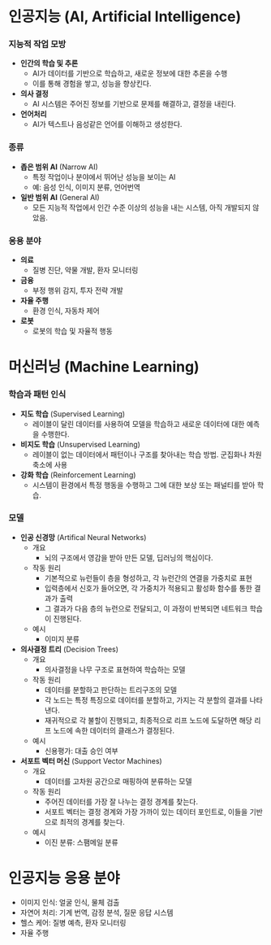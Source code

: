 # 인공지능 (AI, Artificial Intelligence)

### 지능적 작업 모방

- **인간의 학습 및 추론**
    - AI가 데이터를 기반으로 학습하고, 새로운 정보에 대한 추론을 수행
    - 이를 통해 경험을 쌓고, 성능을 향상킨다.
- **의사 결정**
    - AI 시스템은 주어진 정보를 기반으로 문제를 해결하고, 결정을 내린다.
- **언어처리**
    - AI가 텍스트나 음성같은 언어를 이해하고 생성한다.

### 종류

- **좁은 범위 AI** (Narrow AI)
    - 특정 작업이나 분야에서 뛰어난 성능을 보이는 AI
    - 예: 음성 인식, 이미지 분류, 언어번역
- **일반 범위 AI** (General AI)
    - 모든 지능적 작업에서 인간 수준 이상의 성능을 내는 시스템, 아직 개발되지 않았음.

### 응용 분야

- **의료**
    - 질병 진단, 약물 개발, 환자 모니터링
- **금융**
    - 부정 행위 감지, 투자 전략 개발
- **자율 주행**
    - 환경 인식, 자동차 제어
- **로봇**
    - 로봇의 학습 및 자율적 행동

# 머신러닝 (Machine Learning)

### 학습과 패턴 인식

- **지도 학습** (Supervised Learning)
    - 레이블이 달린 데이터를 사용하여 모델을 학습하고 새로운 데이터에 대한 예측을 수행한다.
- **비지도 학습** (Unsupervised Learning)
    - 레이블이 없는 데이터에서 패턴이나 구조를 찾아내는 학습 방법. 군집화나 차원 축소에 사용
- **강화 학습** (Reinforcement Learning)
    - 시스템이 환경에서 특정 행동을 수행하고 그에 대한 보상 또는 패널티를 받아 학습.

### 모델

- **인공 신경망** (Artifical Neural Networks)
    - 개요
        - 뇌의 구조에서 영감을 받아 만든 모델, 딥러닝의 핵심이다.
    - 작동 원리
        - 기본적으로 뉴런들이 층을 형성하고, 각 뉴런간의 연결을 가중치로 표현
        - 입력층에서 신호가 들어오면, 각 가중치가 적용되고 활성화 함수를 통한 결과가 출력
        - 그 결과가 다음 층의 뉴런으로 전달되고, 이 과정이 반복되면 네트워크 학습이 진행된다.
    - 예시
        - 이미지 분류
- **의사결정 트리** (Decision Trees)
    - 개요
        - 의사결정을 나무 구조로 표현하여 학습하는 모델
    - 작동 원리
        - 데이터를 분할하고 판단하는 트리구조의 모델
        - 각 노드는 특정 특징으로 데이터를 분할하고, 가지는 각 분할의 결과를 나타낸다.
        - 재귀적으로 각 불할이 진행되고, 최종적으로 리프 노드에 도달하면 해당 리프 노드에 속한 데이터의 클래스가 결정된다.
    - 예시
        - 신용평가: 대출 승인 여부
- **서포트 벡터 머신** (Support Vector Machines)
    - 개요
        - 데이터를 고차원 공간으로 매핑하여 분류하는 모델
    - 작동 원리
        - 주어진 데이터를 가장 잘 나누는 결정 경계를 찾는다.
        - 서포트 벡터는 결정 경계와 가장 가까이 있는 데이터 포인트로, 이들을 기반으로 최적의 경계를 찾는다.
    - 예시
        - 이진 분류: 스팸메일 분류

# 인공지능 응용 분야

- 이미지 인식: 얼굴 인식, 물체 검출
- 자연어 처리: 기계 번역, 감정 분석, 질문 응답 시스템
- 헬스 케어: 질병 예측, 환자 모니터링
- 자율 주행
